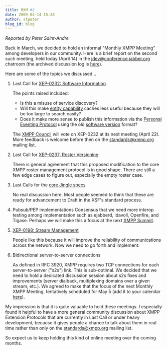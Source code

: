 ```yaml
---
title: MXM #2
date: 2009-04-14 15:38
author: stpeter
blog_id: blog
---
```


*Reported by Peter Saint-Andre*

Back in March, we decided to hold an informal "Monthly XMPP Meeting" among developers in our community. Here is a brief report on the second such meeting, held today (April 14) in the [jdev@conference.jabber.org](xmpp:jdev@conference.jabber.org?join) chatroom (the archived discussion log is [here](http://logs.jabber.org/jdev@conference.jabber.org/2009-04-14.html#14:06:45)).

Here are some of the topics we discussed...

1. Last Call for [XEP-0232: Software Information](https://xmpp.org/extensions/xep-0232.html)

    The points raised included:
    -   Is this a misuse of service discovery?
    -   Will this make [entity capability](https://xmpp.org/extensions/xep-0115.html) caches less useful because they will be too large to search easily?
    -   Does it make more sense to publish this information via the [Personal Eventing Protocol](https://xmpp.org/extensions/xep-0163.html) using the old [software version](https://xmpp.org/extensions/xep-0092.html) format?

    The [XMPP Council](https://xmpp.org/council/) will vote on XEP-0232 at its next meeting (April 22). More feedback is welcome before then on the [standards@xmpp.org](http://mail.jabber.org/mailman/listinfo/standards) mailing list.

2.  Last Call for [XEP-0237: Roster Versioning](https://xmpp.org/extensions/xep-0237.html)

    There is general agreement that this proposed modification to the core XMPP roster management protocol is in good shape. There are still a few edge cases to figure out, especially the empty roster case.

3.  Last Calls for the [core Jingle specs](https://xmpp.org/tech/jingle.shtml)

    No real discussion here. Most people seemed to think that these are ready for advancement to Draft in the XSF's standard process.

4.  Pubsub/PEP implementations Consensus that we need more interop testing among implementation such as ejabberd, idavoll, Openfire, and Tigase. Perhaps we will make this a focus at the next [XMPP Summit](https://xmpp.org/summit/).

5.  [XEP-0198: Stream Management](https://xmpp.org/extensions/xep-0198.html)

    People like this because it will improve the reliability of communications across the network. Now we need to go forth and implement.

6.  Bidirectional server-to-server connections

    As defined in RFC 3920, XMPP requires two TCP connections for each server-to-server ("s2s") link. This is sub-optimal. We decided that we need to hold a dedicated discussion session about s2s fixes and improvements (server dialback, multiplexing domains over a given stream, etc.). We agreed to make that the focus of the next Monthly XMPP Meeting, tentatively scheduled for May 5 (add it to your calendar [here](https://xmpp.org/xsf/XSF.ics)).

My impression is that it is quite valuable to hold these meetings. I especially found it helpful to have a more general community discussion about XMPP Extension Protocols that are currently in Last Call or under heavy development, because it gives people a chance to talk about them in real time rather than only on the standards@xmpp.org mailing list.

So expect us to keep holding this kind of online meeting over the coming months.
